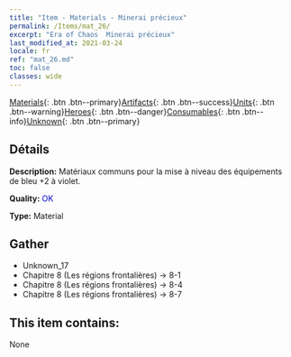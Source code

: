 ```yaml
---
title: "Item - Materials - Minerai précieux"
permalink: /Items/mat_26/
excerpt: "Era of Chaos  Minerai précieux"
last_modified_at: 2021-03-24
locale: fr
ref: "mat_26.md"
toc: false
classes: wide
---
```

 [Materials](/fr/Items/){: .btn .btn--primary}[Artifacts](/fr/Items/Artifacts/){: .btn .btn--success}[Units](/fr/Items/Units/){: .btn .btn--warning}[Heroes](/fr/Items/Heroes/){: .btn .btn--danger}[Consumables](/fr/Items/Consumables/){: .btn .btn--info}[Unknown](/fr/Items/Unknown/){: .btn .btn--primary}

## Détails
 **Description:** Matériaux communs pour la mise à niveau des équipements de bleu +2 à violet.

 **Quality:** <span style="color: #0000CD">OK</span>

 **Type:** Material

## Gather

*    Unknown_17 
*    Chapitre 8 (Les régions frontalières) -> 8-1 
*    Chapitre 8 (Les régions frontalières) -> 8-4 
*    Chapitre 8 (Les régions frontalières) -> 8-7 

## This item contains:

  None

